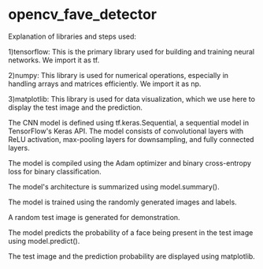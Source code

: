 # opencv_fave_detector

Explanation of libraries and steps used:

1)tensorflow: This is the primary library used for building and training neural networks. We import it as tf.

2)numpy: This library is used for numerical operations, especially in handling arrays and matrices efficiently. We import it as np.

3)matplotlib: This library is used for data visualization, which we use here to display the test image and the prediction.



The CNN model is defined using tf.keras.Sequential, a sequential model in TensorFlow's Keras API. The model consists of convolutional layers with ReLU activation, max-pooling layers for downsampling, and fully connected layers.

The model is compiled using the Adam optimizer and binary cross-entropy loss for binary classification.

The model's architecture is summarized using model.summary().

The model is trained using the randomly generated images and labels.

A random test image is generated for demonstration.

The model predicts the probability of a face being present in the test image using model.predict().

The test image and the prediction probability are displayed using matplotlib.
